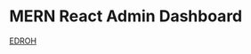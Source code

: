 # MERN React Admin Dashboard











[EDROH](https://www.youtube.com/watch?v=0cPCMIuDk2I&t=7286s&ab_channel=EdRoh)